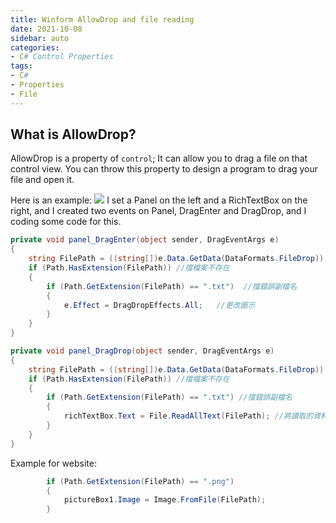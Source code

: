 ```yaml
---
title: Winform AllowDrop and file reading 
date: 2021-10-08
sidebar: auto
categories:
- C# Control Properties
tags:
- C#
- Properties
- File
---
```

## What is AllowDrop?
AllowDrop is a property of `control`; It can allow you to drag a file on that control view.
You can throw this property to design a program to drag your file and open it.

Here is an example:
![](https://i.imgur.com/kdPwEEf.png)
I set a Panel on the left and a RichTextBox on the right, and I created two events on Panel,
DragEnter and DragDrop, and I coding some code for this.

```CS
private void panel_DragEnter(object sender, DragEventArgs e)
{
    string FilePath = ((string[])e.Data.GetData(DataFormats.FileDrop)).First(); //獲取文件路徑
    if (Path.HasExtension(FilePath)) //擋檔案不存在
    {
        if (Path.GetExtension(FilePath) == ".txt")  //擋錯誤副檔名
        {
            e.Effect = DragDropEffects.All;   //更改圖示
        }
    }
}

private void panel_DragDrop(object sender, DragEventArgs e)
{
    string FilePath = ((string[])e.Data.GetData(DataFormats.FileDrop)).First(); //獲取文件路徑
    if (Path.HasExtension(FilePath)) //擋檔案不存在
    {
        if (Path.GetExtension(FilePath) == ".txt") //擋錯誤副檔名
        {
            richTextBox.Text = File.ReadAllText(FilePath); //將讀取的資料存出與存入
        }
    }
}
```
Example for website:
```CS
        if (Path.GetExtension(FilePath) == ".png")
        {
            pictureBox1.Image = Image.FromFile(FilePath);
        }
```